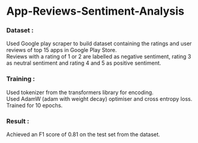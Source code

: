 # App-Reviews-Sentiment-Analysis
### Dataset :
Used Google play scraper to build dataset containing the ratings and user reviews of top 15 apps in Google Play Store. </br>
Reviews with a rating of 1 or 2 are labelled as negative sentiment, rating 3 as neutral sentiment and rating 4 and 5 as positive sentiment. </br>

### Training :
Used tokenizer from the transformers library for encoding. </br>
Used AdamW (adam with weight decay) optimiser and cross entropy loss. </br>
Trained for 10 epochs. </br>

### Result :
Achieved an F1 score of 0.81 on the test set from the dataset. </br>


